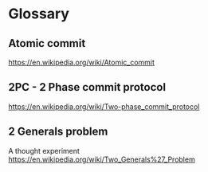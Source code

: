 # Glossary

## Atomic commit
https://en.wikipedia.org/wiki/Atomic_commit

## 2PC - 2 Phase commit protocol
https://en.wikipedia.org/wiki/Two-phase_commit_protocol

## 2 Generals problem
A thought experiment
https://en.wikipedia.org/wiki/Two_Generals%27_Problem

